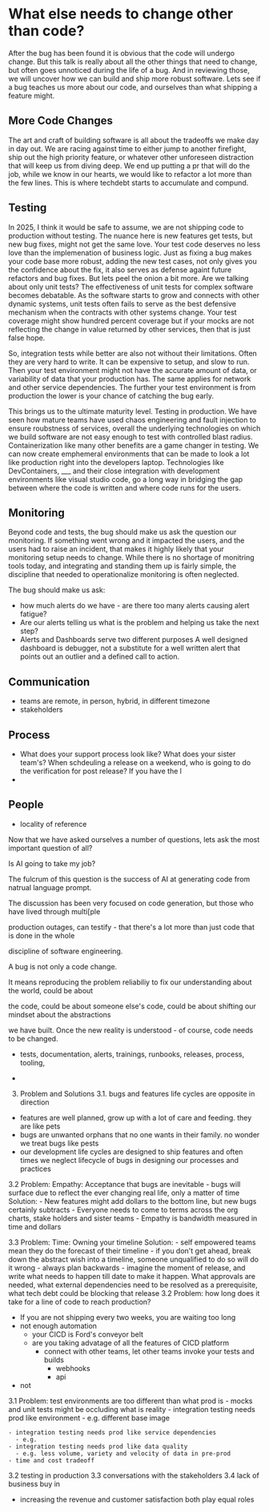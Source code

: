 # What else needs to change other than code?

After the bug has been found it is obvious that the code will undergo change. But this talk is really about all the other
things that need to change, but often goes unnoticed during the life of a bug.
And in reviewing those, we will uncover how we can build and ship more robust software.
Lets see if a bug teaches us more about our code, and ourselves than what shipping a feature might. 

## More Code Changes

The art and craft of building software is all about the tradeoffs we make day in day out.
We are racing against time to either jump to another firefight, ship out the high priority feature, or whatever other unforeseen distraction that will keep us from diving deep.
We end up putting a pr that will do the job, while we know in our hearts, we would like to refactor a lot more than the few lines.
This is where techdebt starts to accumulate and compund.


## Testing

In 2025, I think it would be safe to assume, we are not shipping code to production without testing.
The nuance here is new features get tests, but new bug fixes, might not get the same love.
Your test code deserves no less love than the implemenation of business logic.
Just as fixing a bug makes your code base more robust, adding the new test cases, not only gives you the confidence about the fix, it also serves as defense againt future refactors and bug fixes.
But lets peel the onion a bit more.
Are we talking about only unit tests?
The effectiveness of unit tests for complex software becomes debatable.
As the software starts to grow and connects with other dynamic systems, unit tests often fails to serve as the best defensive mechanism when the contracts with other systems change.
Your test coverage might show hundred percent coverage but if your mocks are not reflecting the change in value returned by other services, then that is just false hope.

So, integration tests while better are also not without their limitations.
Often they are very hard to write.
It can be expensive to setup, and slow to run.
Then your test environment might not have the accurate amount of data, or variability of data that your production has.
The same applies for network and other service dependencies.
The further your test environment is from production the lower is your chance of catching the bug early.

This brings us to the ultimate maturity level.
Testing in production.
We have seen how mature teams have used chaos engineering and fault injection to ensure roubstness of services, overall
the underlying technologies on which we build software are not easy enough to test with controlled blast radius.
Containerization like many other benefits are a game changer in testing.
We can now create emphemeral environments that can be made to look a lot like production right into the developers laptop.
Technologies like DevContainers, ___ and their close integration with development environments like visual studio code, go a long way in bridging the gap between where the code is written and where code runs for the users. 


## Monitoring
Beyond code and tests, the bug should make us ask the question our monitoring.
If something went wrong and it impacted the users, and the users had to raise an incident, that makes it highly likely that your monitoring setup needs to change.
While there is no shortage of monitring tools today, and integrating and standing them up is fairly simple, the discipline that needed to operationalize monitoring is often neglected.

The bug should make us ask:
- how much alerts do we have - are there too many alerts causing alert fatigue?
- Are our alerts telling us what is the problem and helping us take the next step?
- Alerts and Dashboards serve two different purposes
A well designed dashboard is debugger, not a substitute for a well written alert that points out an outlier and a defined call to action.




## Communication
  - teams are remote, in person, hybrid, in different timezone
  - stakeholders

## Process

  - What does your support process look like? What does your sister team's? When schdeuling a release on a weekend, who is going to
    do the verification for post release? If you have the l
  -

## People

  - locality of reference

 
Now that we have asked ourselves a number of questions, lets ask the most important question of all?

 

Is AI going to take my job?

 

The fulcrum of this question is the success of AI at generating code from natrual language prompt.

The discussion has been very focused on code generation, but those who have lived through multi[ple

production outages, can testify - that there's a lot more than just code that is done in the whole

discipline of software engineering.

 

A bug is not only a code change.

It means reproducing the problem reliabiliy to fix our understanding about the world, could be about

the code, could be about someone else's code, could be about shifting our mindset about the abstractions

we have built. Once the new reality is understood - of course, code needs to be changed.

- tests, documentation, alerts, trainings, runbooks, releases, process, tooling,

-








3. Problem and Solutions
3.1. bugs and features life cycles are opposite in direction
- features are well planned, grow up with a lot of care and feeding. they are like pets
- bugs are unwanted orphans that no one wants in their family. no wonder we treat bugs like pests
- our development life cycles are designed to ship features and often times we neglect lifecycle of bugs in designing our processes and practices

3.2 Problem: Empathy: Acceptance that bugs are inevitable
    - bugs will surface due to reflect the ever changing real life, only a matter of time
    Solution:
    - New features might add dollars to the bottom line, but new bugs certainly subtracts
    - Everyone needs to come to terms across the org charts, stake holders and sister teams
    - Empathy is bandwidth measured in time and dollars  

3.3 Problem: Time: Owning your timeline
    Solution:
    - self empowered teams mean they do the forecast of their timeline
    - if you don't get ahead, break down the abstract wish into a timeline, someone unqualified to do so will do it wrong
    - always plan backwards - imagine the moment of release, and write what needs to happen till date to make it happen. What approvals are needed, what external dependencies need to be resolved as a prerequisite, what tech debt could be blocking that release
3.2 Problem: how long does it take for a line of code to reach production?
   - If you are not shipping every two weeks, you are waiting too long
   - not enough automation 
     - your CICD is Ford's conveyor belt 
     - are you taking advatage of all the features of CICD platform
       - connect with other teams, let other teams invoke your tests and builds
          - webhooks
          - api
   - not 

3.1 Problem: test environments are too different than what prod is
    - mocks and unit tests might be occluding what is reality
    - integration testing needs prod like environment
      - e.g. different base image 

    - integration testing needs prod like service dependencies
      - e.g. 
    - integration testing needs prod like data quality
      - e.g. less volume, variety and velocity of data in pre-prod
    - time and cost tradeoff
3.2 testing in production
3.3 conversations with the stakeholders
3.4 lack of business buy in 
  - increasing the revenue and customer satisfaction both play equal roles


